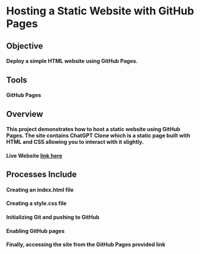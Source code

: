 # Hosting a Static Website with GitHub Pages
## Objective
#### Deploy a simple HTML website using GitHub Pages.
## Tools
#### GitHub Pages
## Overview
#### This project demonstrates how to host a **static website** using **GitHub Pages**. The site contains ChatGPT Clone which is a static page built with HTML and CSS allowing you to interact with it slightly.


#### Live Website [link here](https://deepakbehera11.github.io/Hosting-Static-Website-with-GitHub-Pages/)

## Processes Include
#### Creating an index.html file
#### Creating a style.css file
#### Initializing Git and pushing to GitHub
#### Enabling GitHub pages 
#### Finally, accessing the site from the  GitHub Pages provided link

